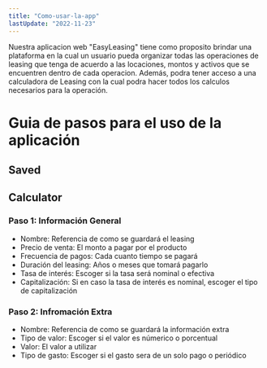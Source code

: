 ```yaml
---
title: "Como-usar-la-app"
lastUpdate: "2022-11-23"
---
```

Nuestra aplicacion web "EasyLeasing" tiene como proposito brindar una plataforma en la cual un usuario pueda organizar todas las operaciones de leasing que tenga de acuerdo a las locaciones, montos y activos que se encuentren dentro de cada operacion. Además, podra tener acceso a una calculadora de Leasing con la cual podra hacer todos los calculos necesarios para la operación.

# Guia de pasos para el uso de la aplicación
## Saved

## Calculator
### Paso 1: Información General

- Nombre: Referencia de como se guardará el leasing
- Precio de venta: El monto a pagar por el producto
- Frecuencia de pagos: Cada cuanto tiempo se pagará 
- Duración del leasing: Años o meses que tomará pagarlo
- Tasa de interés: Escoger si la tasa será nominal o efectiva
- Capitalización: Si en caso la tasa de interés es nominal, escoger el tipo de capitalización

### Paso 2: Infromación Extra

- Nombre: Referencia de como se guardará la información extra
- Tipo de valor: Escoger si el valor es númerico o porcentual
- Valor: El valor a utilizar
- Tipo de gasto: Escoger si el gasto sera de un solo pago o periódico
